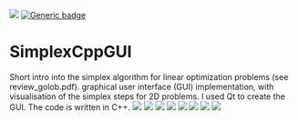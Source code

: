[![](https://img.shields.io/badge/documentation-Latex-blue?style=flat)](review_golob.pdf)
[![Generic badge](https://img.shields.io/badge/code-C++-blue.svg)](/Simplex)
# SimplexCppGUI
Short intro into the simplex algorithm for linear optimization problems (see review_golob.pdf). graphical user interface (GUI) implementation, with visualisation of the simplex steps for 2D problems. I used Qt to create the GUI. The code is written in C++.
<img src="images/review_golob-15.svg">
<img src="images/review_golob-16.svg">
<img src="images/review_golob-17.svg">
<img src="images/review_golob-18.svg">
<img src="images/review_golob-19.svg">
<img src="images/review_golob-20.svg">
<img src="images/review_golob-21.svg">
<img src="images/review_golob-22.svg">
